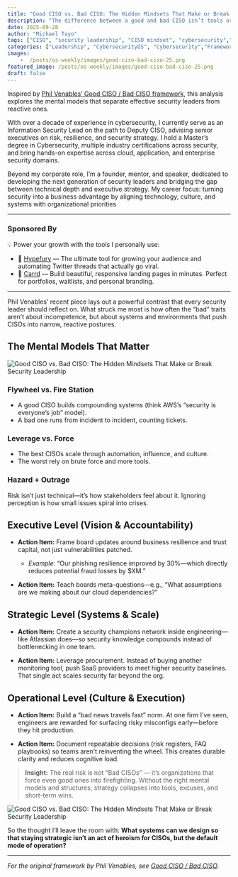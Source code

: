 ```yaml
---
title: "Good CISO vs. Bad CISO: The Hidden Mindsets That Make or Break Security Leadership"
description: "The difference between a good and bad CISO isn’t tools or budget—it’s mindset, systems, and strategy. Learn the mental models every security leader should master."
date: 2025-09-28
author: "Michael Tayo"
tags: ["CISO", "security leadership", "CISO mindset", "cybersecurity","CybersecurityOS"]
categories: ["Leadership", "CybersecurityOS", "Cybersecurity","Frameworks"]
images:
    -  /posts/os-weekly/images/good-ciso-bad-ciso-25.png
featured_image: /posts/os-weekly/images/good-ciso-bad-ciso-25.png
draft: false
---
```


Inspired by [Phil Venables’ Good CISO / Bad CISO framework](https://www.philvenables.com/post/good-ciso---bad-ciso), this analysis explores the mental models that separate effective security leaders from reactive ones.

With over a decade of experience in cybersecurity, I currently serve as an Information Security Lead on the path to Deputy CISO, advising senior executives on risk, resilience, and security strategy. I hold a Master’s degree in Cybersecurity, multiple industry certifications across security, and bring hands-on expertise across cloud, application, and enterprise security domains.

Beyond my corporate role, I’m a founder, mentor, and speaker, dedicated to developing the next generation of security leaders and bridging the gap between technical depth and executive strategy. My career focus: turning security into a business advantage by aligning technology, culture, and systems with organizational priorities

---

### Sponsored By

💡 Power your growth with the tools I personally use:  

- 🚀 [Hypefury](https://hypefury.com/?via=trilltayo) — The ultimate tool for growing your audience and automating Twitter threads that actually go viral.  
- 🎨 [Carrd](https://try.carrd.co/trilltayo) — Build beautiful, responsive landing pages in minutes. Perfect for portfolios, waitlists, and personal branding.  

---
Phil Venables’ recent piece lays out a powerful contrast that every security leader should reflect on. What struck me most is how often the “bad” traits aren’t about incompetence, but about systems and environments that push CISOs into narrow, reactive postures.

## The Mental Models That Matter

![Good CISO vs. Bad CISO: The Hidden Mindsets That Make or Break Security Leadership](/posts/os-weekly/images/good-ciso-bad-ciso-25.png)

### Flywheel vs. Fire Station

- A good CISO builds compounding systems (think AWS’s “security is everyone’s job” model).  
- A bad one runs from incident to incident, counting tickets.

### Leverage vs. Force

- The best CISOs scale through automation, influence, and culture.  
- The worst rely on brute force and more tools.

### Hazard + Outrage

Risk isn’t just technical—it’s how stakeholders feel about it. Ignoring perception is how small issues spiral into crises.

## Executive Level (Vision & Accountability)

- **Action Item:** Frame board updates around business resilience and trust capital, not just vulnerabilities patched.  
  - *Example:* “Our phishing resilience improved by 30%—which directly reduces potential fraud losses by $XM.”

- **Action Item:** Teach boards meta-questions—e.g., “What assumptions are we making about our cloud dependencies?”

## Strategic Level (Systems & Scale)

- **Action Item:** Create a security champions network inside engineering—like Atlassian does—so security knowledge compounds instead of bottlenecking in one team.

- **Action Item:** Leverage procurement. Instead of buying another monitoring tool, push SaaS providers to meet higher security baselines. That single act scales security far beyond the org.

## Operational Level (Culture & Execution)

- **Action Item:** Build a “bad news travels fast” norm. At one firm I’ve seen, engineers are rewarded for surfacing risky misconfigs early—before they hit production.

- **Action Item:** Document repeatable decisions (risk registers, FAQ playbooks) so teams aren’t reinventing the wheel. This creates durable clarity and reduces cognitive load.

> **Insight:** The real risk is not “Bad CISOs” — it’s organizations that force even good ones into firefighting. Without the right mental models and structures, strategy collapses into tools, excuses, and short-term wins.

![Good CISO vs. Bad CISO: The Hidden Mindsets That Make or Break Security Leadership](/posts/os-weekly/images/ciso-info.png)

So the thought I’ll leave the room with: **What systems can we design so that staying strategic isn’t an act of heroism for CISOs, but the default mode of operation?**

---

*For the original framework by Phil Venables, see [Good CISO / Bad CISO](https://www.philvenables.com/post/good-ciso---bad-ciso).*

